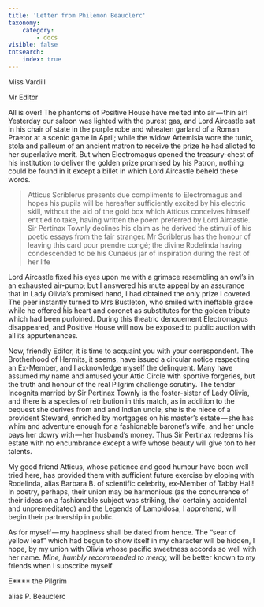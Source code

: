 ```yaml
---
title: 'Letter from Philemon Beauclerc'
taxonomy:
    category:
        - docs
visible: false
tntsearch:
    index: true
---
```


<div class="author">Miss Vardill</div>

Mr Editor

All is over! The phantoms of Positive House have melted into air — thin air! Yesterday our saloon was lighted with the purest gas, and Lord Aircastle sat in his chair of state in the purple robe and wheaten garland of a Roman Praetor at a scenic game in April; while the widow Artemisia wore the tunic, stola and palleum of an ancient matron to receive the prize he had alloted to her superlative merit. But when Electromagus opened the treasury-chest of his institution to deliver the golden prize promised by his Patron, nothing could be found in it except a billet in which Lord Aircastle beheld these words.

> Atticus Scriblerus presents due compliments to Electromagus and hopes his pupils will be hereafter sufficiently excited by his electric skill, without the aid of the gold box which Atticus conceives himself entitled to take, having written the poem preferred by Lord Aircastle. Sir Pertinax Townly declines his claim as he derived the stimuli of his poetic essays from the fair stranger. Mr Scriblerus has the honour of leaving this card pour prendre congé; the divine Rodelinda having condescended to be his Cunaeus jar of inspiration during the rest of her life

Lord Aircastle fixed his eyes upon me with a grimace resembling an owl’s in an exhausted air-pump; but I answered his mute appeal by an assurance that in Lady Olivia’s promised hand, I had obtained the only prize I coveted. The peer instantly turned to Mrs Bustleton, who smiled with ineffable grace while he offered his heart and coronet as substitutes for the golden tribute which had been purloined. During this theatric denouement Electromagus disappeared, and Positive House will now be exposed to public auction with all its appurtenances.

Now, friendly Editor, it is time to acquaint you with your correspondent. The Brotherhood of Hermits, it seems, have issued a circular notice respecting an Ex-Member, and I acknowledge myself the delinquent. Many have assumed my name and amused your Attic Circle with sportive forgeries, but the truth and honour of the real Pilgrim challenge scrutiny. The tender Incognita married by Sir Pertinax Townly is the foster-sister of Lady Olivia, and there is a species of retribution in this match, as in addition to the bequest she derives from and and Indian uncle, she is the niece of a provident Steward, enriched by mortgages on his master’s estate — she has whim and adventure enough for a fashionable baronet’s wife, and her uncle pays her dowry with — her husband’s money. Thus Sir Pertinax redeems his estate with no encumbrance except a wife whose beauty will give ton to her talents.

My good friend Atticus, whose patience and good humour have been well tried here, has provided them with sufficient future exercise by eloping with Rodelinda, alias Barbara B. of scientific celebrity, ex-Member of Tabby Hall! In poetry, perhaps, their union may be harmonious (as the concurrence of their ideas on a fashionable subject was striking, tho’ certainly accidental and unpremeditated) and the Legends of Lampidosa, I apprehend, will begin their partnership in public.

As for myself — my happiness shall be dated from hence. The “sear of yellow leaf” which had begun to show itself in my character will be hidden, I hope, by my union with Olivia whose pacific sweetness accords so well with her name. *Mine, humbly recommended to mercy,* will be better known to my friends when I subscribe myself  

E&#42;&#42;&#42;&#42; the Pilgrim

alias P. Beauclerc
